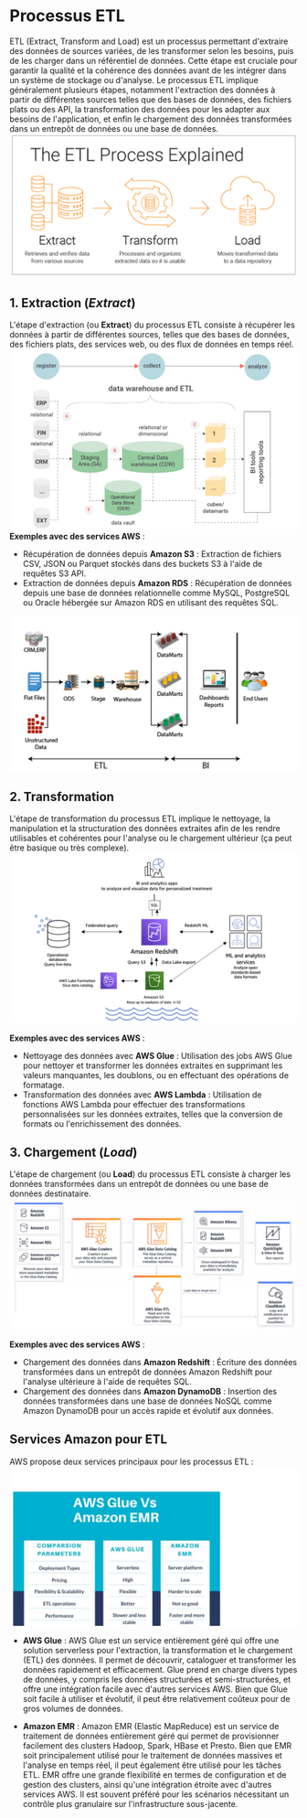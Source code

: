 # Processus ETL

ETL (Extract, Transform and Load) est un processus permettant d'extraire des données de sources variées, de les transformer selon les besoins, puis de les charger dans un référentiel de données. Cette étape est cruciale pour garantir la qualité et la cohérence des données avant de les intégrer dans un système de stockage ou d'analyse. Le processus ETL implique généralement plusieurs étapes, notamment l'extraction des données à partir de différentes sources telles que des bases de données, des fichiers plats ou des API, la transformation des données pour les adapter aux besoins de l'application, et enfin le chargement des données transformées dans un entrepôt de données ou une base de données.
![Processus ETL](../src/captures/etl.PNG)

## 1. Extraction (*Extract*)

L'étape d'extraction (ou **Extract**) du processus ETL consiste à récupérer les données à partir de différentes sources, telles que des bases de données, des fichiers plats, des services web, ou des flux de données en temps réel.
![ETL Extraction](../src/captures/etl2.PNG)
**Exemples avec des services AWS** :
- Récupération de données depuis **Amazon S3** : Extraction de fichiers CSV, JSON ou Parquet stockés dans des buckets S3 à l'aide de requêtes S3 API.
- Extraction de données depuis **Amazon RDS** : Récupération de données depuis une base de données relationnelle comme MySQL, PostgreSQL ou Oracle hébergée sur Amazon RDS en utilisant des requêtes SQL.

![Extraction](../src/captures/ods.png)

## 2. Transformation

L'étape de transformation du processus ETL implique le nettoyage, la manipulation et la structuration des données extraites afin de les rendre utilisables et cohérentes pour l'analyse ou le chargement ultérieur (ça peut être basique ou très complexe).
![ETL Transformation](../src/captures/etl_transfo.PNG)

**Exemples avec des services AWS** :
- Nettoyage des données avec **AWS Glue** : Utilisation des jobs AWS Glue pour nettoyer et transformer les données extraites en supprimant les valeurs manquantes, les doublons, ou en effectuant des opérations de formatage.
- Transformation des données avec **AWS Lambda** : Utilisation de fonctions AWS Lambda pour effectuer des transformations personnalisées sur les données extraites, telles que la conversion de formats ou l'enrichissement des données.

## 3. Chargement (*Load*)

L'étape de chargement (ou **Load**) du processus ETL consiste à charger les données transformées dans un entrepôt de données ou une base de données destinataire.
![ETL Load](../src/captures/etl_load.PNG)

**Exemples avec des services AWS** :
- Chargement des données dans **Amazon Redshift** : Écriture des données transformées dans un entrepôt de données Amazon Redshift pour l'analyse ultérieure à l'aide de requêtes SQL.
- Chargement des données dans **Amazon DynamoDB** : Insertion des données transformées dans une base de données NoSQL comme Amazon DynamoDB pour un accès rapide et évolutif aux données.


## Services Amazon pour ETL

AWS propose deux services principaux pour les processus ETL :
![ETL AWS](../src/captures/AWS_EMR_vs_Glue.png)

- **AWS Glue** : AWS Glue est un service entièrement géré qui offre une solution serverless pour l'extraction, la transformation et le chargement (ETL) des données. Il permet de découvrir, cataloguer et transformer les données rapidement et efficacement. Glue prend en charge divers types de données, y compris les données structurées et semi-structurées, et offre une intégration facile avec d'autres services AWS. Bien que Glue soit facile à utiliser et évolutif, il peut être relativement coûteux pour de gros volumes de données.

- **Amazon EMR** : Amazon EMR (Elastic MapReduce) est un service de traitement de données entièrement géré qui permet de provisionner facilement des clusters Hadoop, Spark, HBase et Presto. Bien que EMR soit principalement utilisé pour le traitement de données massives et l'analyse en temps réel, il peut également être utilisé pour les tâches ETL. EMR offre une grande flexibilité en termes de configuration et de gestion des clusters, ainsi qu'une intégration étroite avec d'autres services AWS. Il est souvent préféré pour les scénarios nécessitant un contrôle plus granulaire sur l'infrastructure sous-jacente.